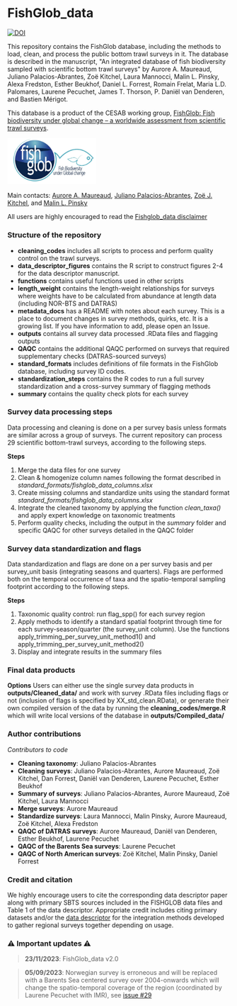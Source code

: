 # FishGlob_data

[![DOI](https://zenodo.org/badge/580133169.svg)](https://zenodo.org/badge/latestdoi/580133169)

This repository contains the FishGlob database, including the methods to load, clean, and process the public bottom trawl surveys in it. The database is described in the manuscript, "An integrated database of fish biodiversity sampled with scientific bottom trawl surveys" by Aurore A. Maureaud, Juliano Palacios-Abrantes, Zoë Kitchel, Laura Mannocci, Malin L. Pinsky, Alexa Fredston, Esther Beukhof, Daniel L. Forrest, Romain Frelat, Maria L.D. Palomares, Laurene Pecuchet, James T. Thorson, P. Daniël van Denderen, and Bastien Mérigot.

This database is a product of the CESAB working group, [FishGlob: Fish biodiversity under global change – a worldwide assessment from scientific trawl surveys](https://www.fondationbiodiversite.fr/en/the-frb-in-action/programs-and-projects/le-cesab/fishglob/).

<img src ="https://github.com/AquaAuma/FishGlob_data/blob/main/fishglob_logo.png" width ="200">

Main contacts: [Aurore A. Maureaud](mailto:aurore.aqua@gmail.com),  [Juliano Palacios-Abrantes](mailto:j.palacios@oceans.ubc.ca), [Zoë J. Kitchel](mailto:zoe.j.kitchel@gmail.com), and [Malin L. Pinsky](mailto:mpinsky@ucsc.edu)

All users are highly encouraged to read the [Fishglob_data disclaimer](https://docs.google.com/document/d/1uiEIcUugCf-dOSvio6hB1r8xFf0sm1Ip2IzjbMu9I4o/) 

### Structure of the repository

* **cleaning_codes** includes all scripts to process and perform quality control on the trawl surveys.
* **data_descriptor_figures** contains the R script to construct figures 2-4 for the data descriptor manuscript. 
* **functions** contains useful functions used in other scripts
* **length_weight** contains the length-weight relationships for surveys where weights have to be calculated from abundance at length data (including NOR-BTS and DATRAS)
* **metadata_docs** has a README with notes about each survey. This is a place to document changes in survey methods, quirks, etc. It is a growing list. If you have information to add, please open an Issue.
* **outputs** contains all survey data processed .RData files and flagging outputs
* **QAQC** contains the additional QAQC performed on surveys that required supplementary checks (DATRAS-sourced surveys)
* **standard_formats** includes definitions of file formats in the FishGlob database, including survey ID codes.
* **standardization_steps** contains the R codes to run a full survey standardization and a cross-survey summary of flagging methods
* **summary** contains the quality check plots for each survey

### Survey data processing steps

Data processing and cleaning is done on a per survey basis unless formats are similar across a group of surveys. The current repository can process 29 scientific bottom-trawl surveys, according to the following steps.

**Steps** 
1. Merge the data files for one survey
2. Clean & homogenize column names following the format described in *standard_formats/fishglob_data_columns.xlsx*
3. Create missing columns and standardize units using the standard format *standard_formats/fishglob_data_columns.xlsx*
4. Integrate the cleaned taxonomy by applying the function *clean_taxa()* and apply expert knowledge on taxonomic treatments
5. Perform quality checks, including the output in the *summary* folder and specific QAQC for other surveys detailed in the QAQC folder

### Survey data standardization and flags

Data standardization and flags are done on a per survey basis and per survey_unit basis (integrating seasons and quarters). Flags are performed both on the temporal occurrence of taxa and the spatio-temporal sampling footprint according to the following steps.

**Steps**
1. Taxonomic quality control: run flag_spp() for each survey region
2. Apply methods to identify a standard spatial footprint through time for each survey-season/quarter (the survey_unit column). Use the functions apply_trimming_per_survey_unit_method1() and apply_trimming_per_survey_unit_method2() 
3. Display and integrate results in the summary files

### Final data products

**Options**
Users can either use the single survey data products in **outputs/Cleaned_data/** and work with survey .RData files including flags or not (inclusion of flags is specified by XX_std_clean.RData), or generate their own compiled version of the data by running the **cleaning_codes/merge.R** which will write local versions of the database in **outputs/Compiled_data/**

### Author contributions
*Contributors to code*
- **Cleaning taxonomy**: Juliano Palacios-Abrantes 
- **Cleaning surveys**: Juliano Palacios-Abrantes, Aurore Maureaud, Zoë Kitchel, Dan Forrest, Daniël van Denderen, Laurene Pecuchet, Esther Beukhof
- **Summary of surveys**: Juliano Palacios-Abrantes, Aurore Maureaud, Zoë Kitchel, Laura Mannocci
- **Merge surveys**: Aurore Maureaud
- **Standardize surveys**: Laura Mannocci, Malin Pinsky, Aurore Maureaud, Zoë Kitchel, Alexa Fredston
- **QAQC of DATRAS surveys**: Aurore Maureaud, Daniël van Denderen, Esther Beukhof, Laurene Pecuchet
- **QAQC of the Barents Sea surveys**: Laurene Pecuchet
- **QAQC of North American surveys**: Zoë Kitchel, Malin Pinsky, Daniel Forrest

### Credit and citation

We highly encourage users to cite the corresponding data descriptor paper along with primary SBTS sources included in the FISHGLOB data files and Table 1 of the data descriptor. Appropriate credit includes citing primary datasets and/or the [data descriptor](https://osf.io/2bcjw/) for the integration methods developed to gather regional surveys together depending on usage.

### :warning: Important updates :warning:

> **23/11/2023**: FishGlob_data v2.0

> **05/09/2023**: Norwegian survey is erroneous and will be replaced with a Barents Sea centered survey over 2004-onwards which will change the spatio-temporal coverage of the region (coordinated by Laurene Pecuchet with IMR), see [issue #29](https://github.com/AquaAuma/FishGlob_data/issues/29)
